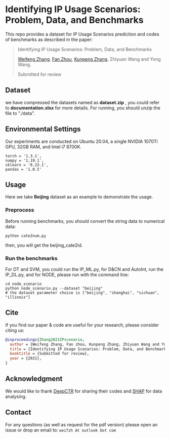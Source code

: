 # Identifying IP Usage Scenarios: Problem, Data, and Benchmarks


This repo provides a dataset for IP Usage Scenarios prediction and codes of benchmarks as described in the paper:

> Identifying IP Usage Scenarios: Problem, Data, and Benchmarks
>
> [Weifeng Zhang](https://orcid.org/0000-0002-3109-0956), [Fan Zhou](https://dblp.org/pid/63/3122-2.html), [Kunpeng Zhang](http://www.terpconnect.umd.edu/~kpzhang/), Zhiyuan Wang and Yong Wang.
>
> Submitted for review  


## Dataset

we have compressed the datasets named as **dataset.zip** , you could refer to **documentation.xlsx** for more details. For running, you should unzip the file to "./data".


## Environmental Settings

Our experiments are conducted on Ubuntu 20.04, a single NVIDIA 1070Ti GPU, 32GB RAM, and Intel i7 8700K. 

```
torch = '1.3.1',
numpy = '1.19.1',
sklearn = '0.23.1',
pandas = '1.0.5'
```


## Usage

Here we take **Beijing** dataset as an example to demonstrate the usage.

### Preprocess

Before running benchmarks, you should convert the string data to numerical data:
```shell
python cate2num.py
```
then, you will get the beijing_cate2id.
### Run the benchmarks

For DT and SVM, you could run the IP_ML.py,
for D&CN and AutoInt, run the IP_DL.py,
and for NODE, please run with the command line:

```shell
cd node_scenario
python node_scenario.py --dataset "beijing"
# the dataset parameter choice is ["beijing", "shanghai", "sichuan", "illinois"]
```



## Cite

If you find our paper & code are useful for your research, please consider citing us:

```bibtex
@inproceedings{Zhang2021IPscenario, 
  author = {Weifeng Zhang, Fan zhou, Kunpeng Zhang, Zhiyuan Wang and Yong Wang}, 
  title = {Identifying IP Usage Scenarios: Problem, Data, and Benchmarks}, 
  booktitle = {Submitted for review},
  year = {2021},
}
```


## Acknowledgment

We would like to thank [DeepCTR](https://github.com/shenweichen/DeepCTR-Torch) for sharing their codes and [SHAP](https://github.com/slundberg/shap) for data analysing. 

## Contact

For any questions (as well as request for the pdf version) please open an issue or drop an email to: `weifzh At outlook Dot com`
